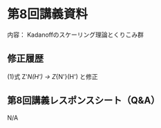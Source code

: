 #  第8回講義資料
内容：  Kadanoffのスケーリング理論とくりこみ群 

## 修正履歴 
(1)式  Z'_N(H') -> Z_{N'}(H') と修正


## 第8回講義レスポンスシート（Q&A）
N/A
